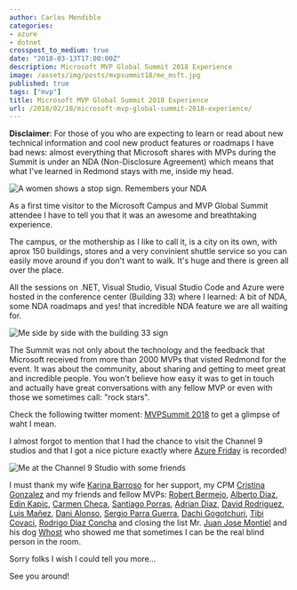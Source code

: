 ```yaml
---
author: Carlos Mendible
categories:
- azure
- dotnet
crosspost_to_medium: true
date: "2018-03-13T17:00:00Z"
description: Microsoft MVP Global Summit 2018 Experience
image: /assets/img/posts/mvpsummit18/me_msft.jpg
published: true
tags: ["mvp"]
title: Microsoft MVP Global Summit 2018 Experience
url: /2018/02/18/microsoft-mvp-global-summit-2018-experience/
---
```


**Disclaimer**: For those of you who are expecting to learn or read about new technical information and cool new product features or roadmaps I have bad news: almost everything that Microsoft shares with MVPs during the Summit is under an NDA (Non-Disclosure Agreement) which means that what I've learned in Redmond stays with me, inside my head.

![A women shows a stop sign. Remembers your NDA](/assets/img/posts/mvpsummit18/nda.jpg)

As a first time visitor to the Microsoft Campus and MVP Global Summit attendee I have to tell you that it was an awesome and breathtaking experience.

The campus, or the mothership as I like to call it, is a city on its own, with aprox 150 buildings, stores and a very convinient shuttle service so you can easily move around if you don't want to walk. It's huge and there is green all over the place.

All the sessions on .NET, Visual Studio, Visual Studio Code and Azure were hosted in the conference center (Building 33) where I learned: A bit of NDA, some NDA roadmaps and yes! that incredible NDA feature we are all waiting for.

![Me side by side with the building 33 sign](/assets/img/posts/mvpsummit18/me_33.jpg)

The Summit was not only about the technology and the feedback that Microsoft received from more than 2000 MVPs that visted Redmond for the event. It was about the community, about sharing and getting to meet great and incredible people. You won't believe how easy it was to get in touch and actually have great conversations with any fellow MVP or even with those we sometimes call: "rock stars".

Check the following twitter moment: [MVPSummit 2018](https://t.co/s69vmW3OfJ) to get a glimpse of waht I mean.

I almost forgot to mention that I had the chance to visit the Channel 9 studios and that I got a nice picture exactly where [Azure Friday](https://channel9.msdn.com/Shows/Azure-Friday) is recorded!

![Me at the Channel 9 Studio with some friends](/assets/img/posts/mvpsummit18/ch9.jpg)

I must thank my wife [Karina Barroso](https://twitter.com/@karina_barroso) for her support, my CPM [Cristina Gonzalez](https://twitter.com/crisgherrero) and my friends and fellow MVPs: [Robert Bermejo](https://twitter.com/robertbemejo), [Alberto Diaz](https://twitter.com/adiazcan), [Edin Kapic](https://twitter.com/ekapic), [Carmen Checa](https://twitter.com/cmcheca), [Santiago Porras](https://twitter.com/saintwukong), [Adrian Diaz](https://twitter.com/AdrianDiaz81), [David Rodriguez](https://twitter.com/davidjrh), [Luis Mañez](https://twitter.com/luismanez), [Dani Alonso](https://twitter.com/_DaniAlonso), [Sergio Parra Guerra](https://twitter.com/sparraguerra), [Dachi Gogotchuri](https://twitter.com/soydachi), [Tibi Covaci](https://twitter.com/tibor19), [Rodrigo Díaz Concha](https://twitter.com/rdiazconcha) and closing the list Mr. [Juan Jose Montiel](https://twitter.com/kastwey) and his dog [Whost](https://twitter.com/whost_el_rubio) who showed me that sometimes I can be the real blind person in the room.

Sorry folks I wish I could tell you more...

See you around!